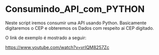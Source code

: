 # Consumindo_API_com_PYTHON
Neste script iremos consumir uma API usando Python. Basicamente digitaremos o CEP e  obteremos os Dados com respeito ai CEP digitado.


O link de exemplo é mostrado a seguir:

https://www.youtube.com/watch?v=vrIQM8257Zc 
